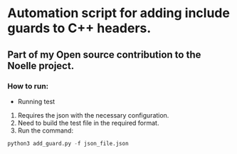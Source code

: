 # Automation script for adding include guards to C++ headers.

## Part of my Open source contribution to the Noelle project.

### How to run:

- Running test

1. Requires the json with the necessary configuration.
2. Need to build the test file in the required format.
3. Run the command:
```python
python3 add_guard.py -f json_file.json
```

